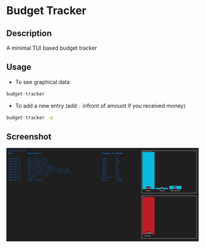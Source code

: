 # Budget Tracker

## Description
A minimal TUI based budget tracker

## Usage
- To see graphical data
```bash
budget-tracker
```

- To add a new entry (add `-` infront of amount if you received money)
```bash
budget-tracker -a
```

## Screenshot
![](./assets/image.png)
